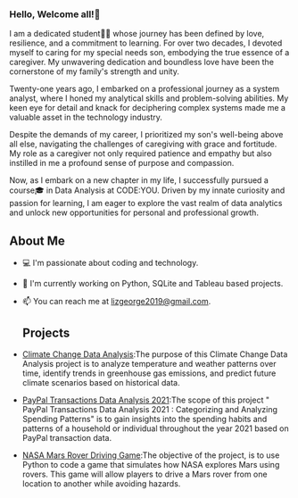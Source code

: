 ### Hello, Welcome all!👋
I am a dedicated student👩‍🎓 whose journey has been defined by love, resilience, and a commitment to learning. For over two decades, I devoted myself to caring for my special needs son, embodying the true essence of a caregiver. My unwavering dedication and boundless love have been the cornerstone of my family's strength and unity.

Twenty-one years ago, I embarked on a professional journey as a system analyst, where I honed my analytical skills and problem-solving abilities. My keen eye for detail and knack for deciphering complex systems made me a valuable asset in the technology industry.

Despite the demands of my career, I prioritized my son's well-being above all else, navigating the challenges of caregiving with grace and fortitude. My role as a caregiver not only required patience and empathy but also instilled in me a profound sense of purpose and compassion.

Now, as I embark on a new chapter in my life, I successfully pursued a course🎓 in Data Analysis at CODE:YOU. Driven by my innate curiosity and passion for learning, I am eager to explore the vast realm of data analytics and unlock new opportunities for personal and professional growth.
## About Me
- 💻 I'm passionate about coding and technology.
- 🌱 I'm currently working on Python, SQLite and Tableau based projects.
- 📫 You can reach me at lizgeorge2019@gmail.com.
  ## Projects
- [Climate Change Data Analysis](https://github.com/ElizabethGLiz/ClimateChangeAnalysis):The purpose of this Climate Change Data Analysis project is to analyze temperature and weather patterns over time, identify trends in greenhouse gas emissions, and predict future climate scenarios based on historical data.
  
- [PayPal Transactions Data Analysis 2021](https://github.com/ElizabethGLiz/PaypalTransactionsDataAnalysis2021):The scope of this project " PayPal Transactions Data Analysis 2021 : Categorizing and Analyzing Spending Patterns" is to gain insights into the spending habits and patterns of a household or individual throughout the year 2021 based on PayPal transaction data.
  
- [NASA Mars Rover Driving Game](https://github.com/ElizabethGLiz/NASA_MarsRoverGame):The objective of the project, is to use Python to code a game that simulates how NASA explores Mars using rovers. This game will allow players to drive a Mars rover from one location to another while avoiding hazards.
  


